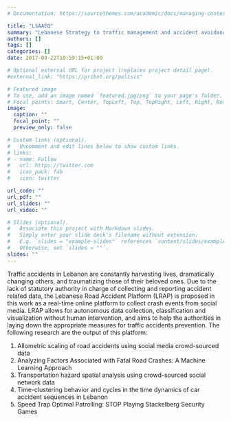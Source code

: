 ```yaml
---
# Documentation: https://sourcethemes.com/academic/docs/managing-content/

title: "LSAAEQ"
summary: "Lebanese Strategy to traffic management and accident avoidance using big data analytics."
authors: []
tags: []
categories: []
date: 2017-08-22T10:59:15+01:00

# Optional external URL for project (replaces project detail page).
#external_link: "https://pribot.org/polisis"

# Featured image
# To use, add an image named `featured.jpg/png` to your page's folder.
# Focal points: Smart, Center, TopLeft, Top, TopRight, Left, Right, BottomLeft, Bottom, BottomRight.
image:
  caption: ""
  focal_point: ""
  preview_only: false

# Custom links (optional).
#   Uncomment and edit lines below to show custom links.
# links:
# - name: Follow
#   url: https://twitter.com
#   icon_pack: fab
#   icon: twitter

url_code: ""
url_pdf: ""
url_slides: ""
url_video: ""

# Slides (optional).
#   Associate this project with Markdown slides.
#   Simply enter your slide deck's filename without extension.
#   E.g. `slides = "example-slides"` references `content/slides/example-slides.md`.
#   Otherwise, set `slides = ""`.
slides: ""
---
```


Traffic accidents in Lebanon are constantly harvesting lives, dramatically changing others, and traumatizing those of their beloved ones. Due to the lack of statutory authority in charge of collecting and reporting accident related data, the Lebanese Road Accident Platform (LRAP) is proposed in this work as a real-time online platform to collect crash events from social media. LRAP allows for autonomous data collection, classification and visualization without human intervention, and aims to help the authorities in laying down the appropriate measures for traffic accidents prevention. The following research are the output of this platform:

1. Allometric scaling of road accidents using social media crowd-sourced data
2. Analyzing Factors Associated with Fatal Road Crashes: A Machine Learning Approach
3. Transportation hazard spatial analysis using crowd-sourced social network data
4. Time-clustering behavior and cycles in the time dynamics of car accident sequences in Lebanon
5. Speed Trap Optimal Patrolling: STOP Playing Stackelberg Security Games
